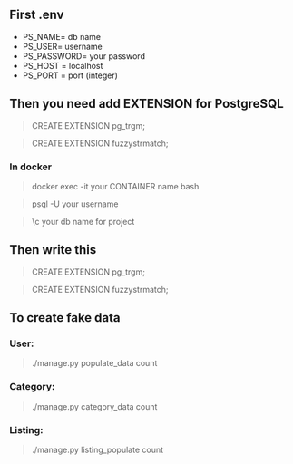 First .env
-
* PS_NAME= db name
* PS_USER= username
* PS_PASSWORD= your password
* PS_HOST = localhost
* PS_PORT = port (integer)

Then you need add EXTENSION for PostgreSQL
-
> CREATE EXTENSION pg_trgm;

> CREATE EXTENSION fuzzystrmatch;

### In docker
> docker exec -it your CONTAINER name bash

> psql -U your username

> \c your db name for project

Then write this
-
> CREATE EXTENSION pg_trgm;

> CREATE EXTENSION fuzzystrmatch;

To create fake data
-
### User:
> ./manage.py populate_data count
### Category:
> ./manage.py category_data count
### Listing:
> ./manage.py listing_populate count
